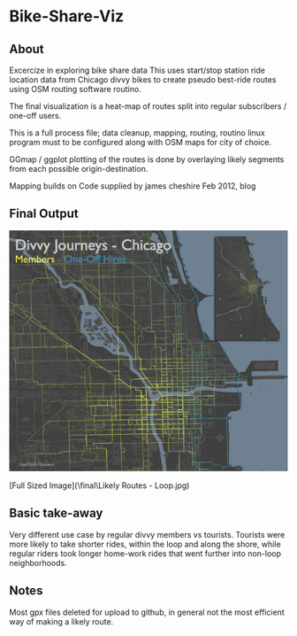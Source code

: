 # Bike-Share-Viz

## About

Excercize in exploring bike share data This uses start/stop station 
ride location data from Chicago divvy bikes to create pseudo best-ride 
routes using OSM routing software routino.

The final visualization is a heat-map of routes split into regular 
subscribers / one-off users.

This is a full process file; data cleanup, mapping, routing, 
routino linux program must to be configured along with OSM maps
for city of choice.  

GGmap / ggplot plotting of the routes is done by overlaying likely
segments from each possible origin-destination.

Mapping builds on Code supplied by james cheshire Feb 2012, blog

## Final Output
 
<img src="\final\Likely Routes - Loop - reduced.jpg">

[Full Sized Image](\final\Likely Routes - Loop.jpg)

## Basic take-away

Very different use case by  regular divvy members vs tourists.
Tourists were more likely to take shorter rides, within the loop 
and along the shore, while regular riders took longer home-work
rides that went further into non-loop neighborhoods.

## Notes

Most gpx files deleted for upload to github, in general not the most 
efficient way of making a likely route.  
